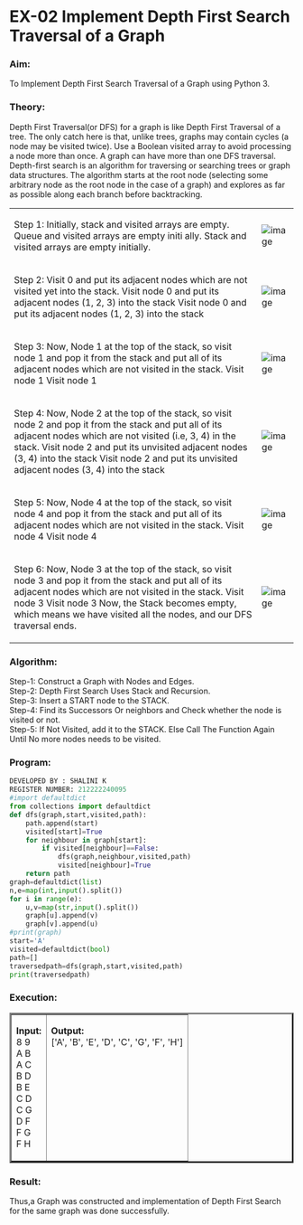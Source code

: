 # EX-02 Implement Depth First Search Traversal of a Graph
### Aim:
To Implement Depth First Search Traversal of a Graph using Python 3.
### Theory:
Depth First Traversal(or DFS) for a graph is like Depth First Traversal of a tree. The only catch here is that, unlike trees, graphs may contain cycles (a node may be visited twice). Use a Boolean visited array to avoid processing a node more than once. A graph can have more than one DFS traversal. 
Depth-first search is an algorithm for traversing or searching trees or graph data structures. The algorithm starts at the root node (selecting some arbitrary node as the root node in the case of a graph) and explores as far as possible along each branch before backtracking.
<table>
<tr>
<td>

Step 1: Initially, stack and visited arrays are empty.
Queue and visited arrays are empty initi ally.
Stack and visited arrays are empty initially.
</td> 
<td>

![image](https://github.com/natsaravanan/19AI405FUNDAMENTALSOFARTIFICIALINTELLIGENCE/assets/87870499/640b3c6f-3ac1-49a2-a955-68da9a71f446) 
</td>
</tr> 
<tr>
<td>

Step 2: Visit 0 and put its adjacent nodes which are not visited yet into the stack.
 Visit node 0 and put its adjacent nodes (1, 2, 3) into the stack
 Visit node 0 and put its adjacent nodes (1, 2, 3) into the stack
</td> 
<td>

 ![image](https://github.com/natsaravanan/19AI405FUNDAMENTALSOFARTIFICIALINTELLIGENCE/assets/87870499/86dcf7d9-1f9d-49b0-a821-5976a6e77606)
</td>
</tr> 
<tr>
<td>

Step 3: Now, Node 1 at the top of the stack, so visit node 1 and pop it from the stack and put all of its adjacent nodes which are not visited in the stack.
Visit node 1
 Visit node 1

</td> 
<td>

 ![image](https://github.com/natsaravanan/19AI405FUNDAMENTALSOFARTIFICIALINTELLIGENCE/assets/87870499/e6017942-08b1-4742-87ad-c97eb97bf985)
</td>
</tr> 
<tr>
<td>

Step 4: Now, Node 2 at the top of the stack, so visit node 2 and pop it from the stack and put all of its adjacent nodes which are not visited (i.e, 3, 4) in the stack.
 Visit node 2 and put its unvisited adjacent nodes (3, 4) into the stack
 Visit node 2 and put its unvisited adjacent nodes (3, 4) into the stack
</td> 
<td>

![image](https://github.com/natsaravanan/19AI405FUNDAMENTALSOFARTIFICIALINTELLIGENCE/assets/87870499/6e6d123c-60ae-4f9c-a27c-c4fc7e57d57c)
</td>
</tr> 
<tr>
<td>

Step 5: Now, Node 4 at the top of the stack, so visit node 4 and pop it from the stack and put all of its adjacent nodes which are not visited in the stack.
 Visit node 4
 Visit node 4
</td> 
<td>

![image](https://github.com/natsaravanan/19AI405FUNDAMENTALSOFARTIFICIALINTELLIGENCE/assets/87870499/20b76a05-5668-4da5-8189-e10fb1bb7238)
</td>
</tr> 
<tr>
<td>

Step 6: Now, Node 3 at the top of the stack, so visit node 3 and pop it from the stack and put all of its adjacent nodes which are not visited in the stack.
Visit node 3
Visit node 3
Now, the Stack becomes empty, which means we have visited all the nodes, and our DFS traversal ends.
</td> 
<td>

![image](https://github.com/natsaravanan/19AI405FUNDAMENTALSOFARTIFICIALINTELLIGENCE/assets/87870499/3b88f04a-7846-4f75-89b4-22bbd5b48e52)
</td>
</tr> 
</table>

### Algorithm:
 Step-1: Construct a Graph with Nodes and Edges.<br>
 Step-2: Depth First Search Uses Stack and Recursion.<br>
 Step-3: Insert a START node to the STACK.<br>
 Step-4: Find its Successors Or neighbors and Check whether the node is visited or not.<br>
 Step-5: If Not Visited, add it to the STACK. Else Call The Function Again Until No more nodes needs to be visited.

### Program:
```Python
DEVELOPED BY : SHALINI K
REGISTER NUMBER: 212222240095
#import defaultdict
from collections import defaultdict
def dfs(graph,start,visited,path):
    path.append(start)
    visited[start]=True
    for neighbour in graph[start]:
        if visited[neighbour]==False:
            dfs(graph,neighbour,visited,path)
            visited[neighbour]=True
    return path
graph=defaultdict(list)
n,e=map(int,input().split())
for i in range(e):
    u,v=map(str,input().split())
    graph[u].append(v)
    graph[v].append(u)
#print(graph)
start='A'
visited=defaultdict(bool)
path=[]
traversedpath=dfs(graph,start,visited,path)
print(traversedpath)
```
### Execution:
<table border=3>
<tr border=3>
<td border=3>
 
**Input:** <br>
8 9<br>
A B<br>
A C<br>
B D<br>
B E<br>
C D<br>
C G<br>
D F<br>
F G<br>
F H<br>
</td> 
<td valign=top>

**Output:** <br>
['A', 'B', 'E', 'D', 'C', 'G', 'F', 'H']
 
</td>
</tr> 
</table>


### Result:
Thus,a Graph was constructed and implementation of Depth First Search for the same graph was done successfully.

